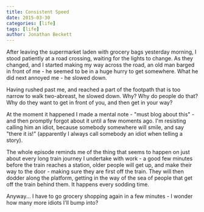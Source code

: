 ```yaml
---
title: Consistent Speed
date: 2015-03-30
categories: [life]
tags: [life]
author: Jonathan Beckett
---
```


After leaving the supermarket laden with grocery bags yesterday morning, I stood patiently at a road crossing, waiting for the lights to change. As they changed, and I started making my way across the road, an old man barged in front of me - he seemed to be in a huge hurry to get somewhere. What he did next annoyed me - he slowed down.

Having rushed past me, and reached a part of the footpath that is too narrow to walk two-abreast, he slowed down. Why? Why do people do that? Why do they want to get in front of you, and then get in your way?

At the moment it happened I made a mental note - "must blog about this" - and then promptly forgot about it until a few moments ago. I'm resisting calling him an idiot, because somebody somewhere will smile, and say "there it is!" (apparently I always call somebody an idiot when telling a story).

The whole episode reminds me of the thing that seems to happen on just about every long train journey I undertake with work - a good few minutes before the train reaches a station, older people will get up, and make their way to the door - making sure they are first off the train. They will then dodder along the platform, getting in the way of the sea of people that get off the train behind them. It happens every sodding time.

Anyway... I have to go grocery shopping again in a few minutes - I wonder how many more idiots I'll bump into?